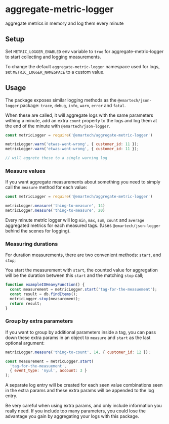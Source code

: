 # aggregate-metric-logger
aggregate metrics in memory and log them every minute

## Setup

Set `METRIC_LOGGER_ENABLED` env variable to `true` for aggregate-metric-logger to
start collecting and logging measurements.

To change the default `aggregate-metric-logger` namespace used for logs, set
`METRIC_LOGGER_NAMESPACE` to a custom value.

## Usage

The package exposes similar logging methods as the `@emartech/json-logger` package:
`trace`, `debug`, `info`, `warn`, `error` and `fatal`.

When these are called, it will aggregate logs with the same parameters withing a minute, add
an extra `count` property to the logs and log them at the end of the minute with
`@emartech/json-logger`.

```js
const metricLogger = require('@emartech/aggregate-metric-logger')

metricLogger.warn('etwas-went-wrong', { customer_id: 11 });
metricLogger.warn('etwas-went-wrong', { customer_id: 11 });

// will aggrete these to a single warning log
```

### Measure values

If you want aggregate measurements about something you need to simply call the `measure` method
for each value:

```js
const metricLogger = require('@emartech/aggregate-metric-logger')

metricLogger.measure('thing-to-measure', 14)
metricLogger.measure('thing-to-measure', 20)
```

Every minute metric logger will log `min`, `max`, `sum`, `count` and `average` aggregated metrics
for each measured tags. (Uses `@emartech/json-logger` behind the scenes for logging).

### Measuring durations

For duration measurements, there are two convenient methods: `start`, and `stop`;

You start the measurement with `start`, the counted value for aggregation will be the duration
between this `start` and the matching `stop` call;

```js
function exampleIOHeavyFunction() {
  const measurement = metricLogger.start('tag-for-the-measuement');
  const result = db.findItems();
  metricLogger.stop(measurement);
  return result;
}
```

### Group by extra parameters

If you want to group by additional parameters inside a tag, you can pass down these extra
params in an object to `measure` and `start` as the last optional argument:

```js
metricLogger.measure('thing-to-count', 14, { customer_id: 12 });

const measurement = metricLogger.start(
  'tag-for-the-measuement',
  { event_type: 'nyul', account: 3 }
);
```

A separate log entry will be created for each seen value combinations seen in the extra params
and these extra params will be appended to the log entry.

Be very careful when using extra params, and only include information you really need.
If you include too many parameters, you could lose the advantage you gain by aggregating your logs
with this package.
